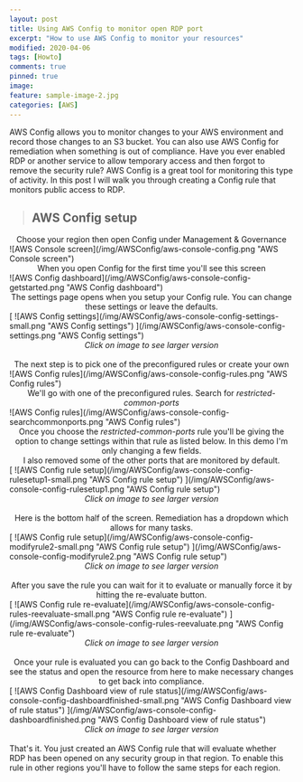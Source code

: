 ```yaml
---
layout: post
title: Using AWS Config to monitor open RDP port
excerpt: "How to use AWS Config to monitor your resources"
modified: 2020-04-06
tags: [Howto]
comments: true
pinned: true
image:
feature: sample-image-2.jpg
categories: [AWS]
---
```


AWS Config allows you to monitor changes to your AWS environment and record those changes to an S3 bucket. You can also use AWS Config for remediation when something is out of compliance. Have you ever enabled RDP or another service to allow temporary access and then forgot to remove the security rule? AWS Config is a great tool for monitoring this type of activity. In this post I will walk you through creating a Config rule that monitors public access to RDP.

> ## AWS Config setup ##

<center>Choose your region then open Config under Management & Governance</center>
![AWS Console screen](/img/AWSConfig/aws-console-config.png "AWS Console screen")


<br>
<center>When you open Config for the first time you'll see this screen</center>
![AWS Config dashboard](/img/AWSConfig/aws-console-config-getstarted.png "AWS Config dashboard")


<br>
<center>The settings page opens when you setup your Config rule. You can change these settings or leave the defaults.</center>
[ ![AWS Config settings](/img/AWSConfig/aws-console-config-settings-small.png "AWS Config settings") ](/img/AWSConfig/aws-console-config-settings.png "AWS Config settings")<center><i>Click on image to see larger version</i></center>


<br>
<center>The next step is to pick one of the preconfigured rules or create your own</center>
![AWS Config rules](/img/AWSConfig/aws-console-config-rules.png "AWS Config rules")


<br>
<center>We'll go with one of the preconfigured rules. Search for <i>restricted-common-ports</i></center>
![AWS Config rules](/img/AWSConfig/aws-console-config-searchcommonports.png "AWS Config rules")


<br>
<center>Once you choose the <i>restricted-common-ports</i> rule you'll be giving the option to change settings within that rule as listed below. In this demo I'm only changing a few fields.<br> I also removed some of the other ports that are monitored by default.</center>
[ ![AWS Config rule setup](/img/AWSConfig/aws-console-config-rulesetup1-small.png "AWS Config rule setup") ](/img/AWSConfig/aws-console-config-rulesetup1.png "AWS Config rule setup")<center><i>Click on image to see larger version</i></center>


<br>
<center>Here is the bottom half of the screen. Remediation has a dropdown which allows for many tasks. </center>
[ ![AWS Config rule setup](/img/AWSConfig/aws-console-config-modifyrule2-small.png "AWS Config rule setup") ](/img/AWSConfig/aws-console-config-modifyrule2.png "AWS Config rule setup")<center><i>Click on image to see larger version</i></center>


<br>
<center>After you save the rule you can wait for it to evaluate or manually force it by hitting the re-evaluate button.</center>
[ ![AWS Config rule re-evaluate](/img/AWSConfig/aws-console-config-rules-reevaluate-small.png "AWS Config rule re-evaluate") ](/img/AWSConfig/aws-console-config-rules-reevaluate.png "AWS Config rule re-evaluate")<center><i>Click on image to see larger version</i></center>


<br>
<center>Once your rule is evaluated you can go back to the Config Dashboard and see the status and open the resource from here to make necessary changes to get back into compliance.</center>
[ ![AWS Config Dashboard view of rule status](/img/AWSConfig/aws-console-config-dashboardfinished-small.png "AWS Config Dashboard view of rule status") ](/img/AWSConfig/aws-console-config-dashboardfinished.png "AWS Config Dashboard view of rule status")<center><i>Click on image to see larger version</i></center>

<br>
That's it. You just created an AWS Config rule that will evaluate whether RDP has been opened on any security group in that region. To enable this rule in other regions you'll have to follow the same steps for each region.
